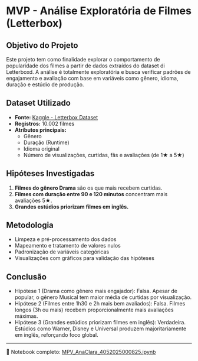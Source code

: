 # MVP - Análise Exploratória de Filmes (Letterbox)

##  Objetivo do Projeto

Este projeto tem como finalidade explorar o comportamento de popularidade dos filmes a partir de dados extraídos do dataset di Letterboxd. A análise é totalmente exploratória e busca verificar padrões de engajamento e avaliação com base em variáveis como gênero, idioma, duração e estúdio de produção.

## Dataset Utilizado

- **Fonte:** [Kaggle - Letterbox Dataset](https://www.kaggle.com/datasets/sahilislam007/letterbox-movie-classification-dataset)
- **Registros:** 10.002 filmes
- **Atributos principais:**
  - Gênero
  - Duração (Runtime)
  - Idioma original
  - Número de visualizações, curtidas, fãs e avaliações (de 1★ a 5★)

## Hipóteses Investigadas

1. **Filmes do gênero Drama** são os que mais recebem curtidas.
2. **Filmes com duração entre 90 e 120 minutos** concentram mais avaliações 5★.
3. **Grandes estúdios priorizam filmes em inglês.**

## Metodologia

- Limpeza e pré-processamento dos dados
- Mapeamento e tratamento de valores nulos
- Padronização de variáveis categóricas
- Visualizações com gráficos para validação das hipóteses

## Conclusão

- Hipótese 1 (Drama como gênero mais engajador): Falsa. Apesar de popular, o gênero Musical tem maior média de curtidas por visualização.
- Hipótese 2 (Filmes entre 1h30 e 2h mais bem avaliados): Falsa. Filmes longos (3h ou mais) recebem proporcionalmente mais avaliações máximas.
- Hipótese 3 (Grandes estúdios priorizam filmes em inglês): Verdadeira. Estúdios como Warner, Disney e Universal produzem majoritariamente em inglês, reforçando foco global.

---

📎 Notebook completo: 
[MPV_AnaClara_4052025000825.ipynb](https://github.com/AnaClaraAlmeida/mvp_movies/blob/main/MPV_AnaClara_4052025000825.ipynb)
